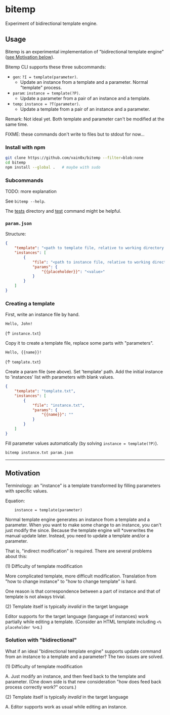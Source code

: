 # bitemp

Experiment of bidirectional template engine.

## Usage

Bitemp is an experimental implementation of "bidirectional template engine" ([see Motivation below](#motivation)).

Bitemp CLI supports these three subcommands:

- `gen`: `?I = template(parameter)`.
    - Update an instance from a template and a parameter. Normal "template" process.
- `param`: `instance = template(?P)`.
    - Update a parameter from a pair of an instance and a template.
- `temp`: `instance = ?T(parameter)`.
    - Update a template from a pair of an instance and a parameter.

Remark: Not ideal yet. Both template and parameter can't be modified at the same time.

FIXME: these commands don't write to files but to stdout for now...

### Install with npm

```sh
git clone https://github.com/vain0x/bitemp --filter=blob:none
cd bitemp
npm install --global .   # maybe with sudo
```

### Subcommands

TODO: more explanation

See `bitemp --help`.

The [tests](tests) directory and [test](test) command might be helpful.

### `param.json`

Structure:

```json
{
    "template": "<path to template file, relative to working directory of process>",
    "instances": [
        {
            "file": "<path to instance file, relative to working directory of process>",
            "params": {
                "{{placeholder}}": "<value>"
            }
        }
    ]
}
```

### Creating a template

First, write an instance file by hand.

```
Hello, John!
```

(↑ `instance.txt`)

Copy it to create a template file, replace some parts with "parameters".

```
Hello, {{name}}!
```

(↑ `template.txt`)

Create a param file (see above).
Set 'template' path.
Add the initial instance to 'instances' list with parameters with blank values.

```json
{
    "template": "template.txt",
    "instances": [
        {
            "file": "instance.txt",
            "params": {
                "{{name}}": ""
            }
        }
    ]
}
```

Fill parameter values automatically (by solving `instance = template(?P)`).

```sh
bitemp instance.txt param.json
```

----

## Motivation

Terminology: an "instance" is a template transformed by filling parameters with specific values.

Equation:

```
    instance = template(parameter)
```

Normal template engine generates an instance from a template and a parameter.
When you want to make some change to an instance, you can't just modify the since.
Because the template engine will *overwrites the manual update later.
Instead, you need to update a template and/or a parameter.

That is, "indirect modification" is required. There are several problems about this:

(1) Difficulty of template modification

More complicated template, more difficult modification.
Translation from "how to change instance" to "how to change template" is hard.

One reason is that correspondence between a part of instance and that of template is not always trivial.

(2) Template itself is typically *invalid* in the target language

Editor supports for the target language (language of instances) work partially while editing a template.
(Consider an HTML template including `<% placeholder %>`s.)

### Solution with "bidirectional"

What if an ideal "bidirectional template engine" supports update command from an instance to a template and a parameter?
The two issues are solved.

(1) Difficulty of template modification

A. Just modify an instance, and then feed back to the template and parameter.
(One down side is that new consideration "how does feed back process correctly work?" occurs.)

(2) Template itself is typically *invalid* in the target language

A. Editor supports work as usual while editing an instance.
